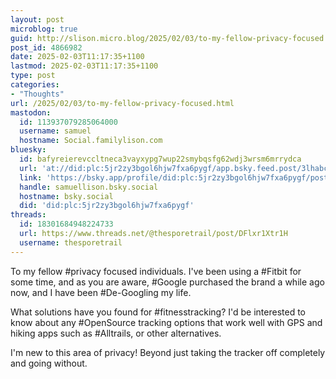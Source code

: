 ```yaml
---
layout: post
microblog: true
guid: http://slison.micro.blog/2025/02/03/to-my-fellow-privacy-focused.html
post_id: 4866982
date: 2025-02-03T11:17:35+1100
lastmod: 2025-02-03T11:17:35+1100
type: post
categories:
- "Thoughts"
url: /2025/02/03/to-my-fellow-privacy-focused.html
mastodon:
  id: 113937079285064000
  username: samuel
  hostname: Social.familylison.com
bluesky:
  id: bafyreierevccltneca3vayxypg7wup22smybqsfg62wdj3wrsm6mrrydca
  url: 'at://did:plc:5jr2zy3bgol6hjw7fxa6pygf/app.bsky.feed.post/3lhabczro5j2k'
  link: 'https://bsky.app/profile/did:plc:5jr2zy3bgol6hjw7fxa6pygf/post/3lhabczro5j2k'
  handle: samuellison.bsky.social
  hostname: bsky.social
  did: 'did:plc:5jr2zy3bgol6hjw7fxa6pygf'
threads:
  id: 18301684948224733
  url: https://www.threads.net/@thesporetrail/post/DFlxr1Xtr1H
  username: thesporetrail
---
```

To my fellow #privacy focused individuals. I've been using a #Fitbit for some time, and as you are aware, #Google purchased the brand a while ago now, and I have been #De-Googling my life.

What solutions have you found for #fitnesstracking? I'd be interested to know about any #OpenSource tracking options that work well with GPS and hiking apps such as #Alltrails, or other alternatives.

I'm new to this area of privacy! Beyond just taking the tracker off completely and going without.
